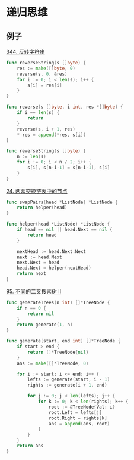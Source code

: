 # 递归思维

## 例子

[344. 反转字符串](https://leetcode.cn/problems/reverse-string/)

```go
func reverseString(s []byte) {
    res := make([]byte, 0)
    reverse(s, 0, &res)
    for i := 0; i < len(s); i++ {
        s[i] = res[i]
    }
}

func reverse(s []byte, i int, res *[]byte) {
    if i == len(s) {
        return
    }
    reverse(s, i + 1, res)
    * res = append(*res, s[i])
}
```

```go
func reverseString(s []byte) {
    n := len(s)
    for i := 0; i < n / 2; i++ {
        s[i], s[n-i-1] = s[n-i-1], s[i]
    }
}
```

[24. 两两交换链表中的节点](https://leetcode.cn/problems/swap-nodes-in-pairs/)

```go
func swapPairs(head *ListNode) *ListNode {
    return helper(head)
}

func helper(head *ListNode) *ListNode {
    if head == nil || head.Next == nil {
        return head
    }

    nextHead := head.Next.Next
    next := head.Next
    next.Next = head
    head.Next = helper(nextHead)
    return next
}
```

[95. 不同的二叉搜索树 II](https://leetcode.cn/problems/unique-binary-search-trees-ii/)

```go
func generateTrees(n int) []*TreeNode {
    if n == 0 {
        return nil
    }
    return generate(1, n)
}

func generate(start, end int) []*TreeNode {
    if start > end {
        return []*TreeNode{nil}
    }
    ans := make([]*TreeNode, 0)

    for i := start; i <= end; i++ {
        lefts := generate(start, i - 1)
        rights := generate(i + 1, end)

        for j := 0; j < len(lefts); j++ {
            for k := 0; k < len(rights); k++ {
                root := &TreeNode{Val: i}
                root.Left = lefts[j]
                root.Right = rights[k]
                ans = append(ans, root)
            }
        }
    }
    return ans
}
```
